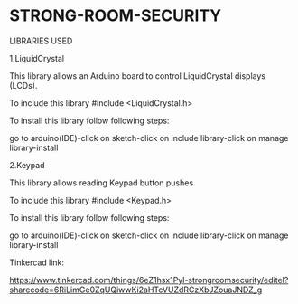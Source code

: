 # STRONG-ROOM-SECURITY

LIBRARIES USED

1.LiquidCrystal

This library allows an Arduino board to control LiquidCrystal displays (LCDs).

To include this library
#include <LiquidCrystal.h>

To install this library follow following steps:

go to arduino(IDE)-click on sketch-click on include library-click on manage library-install



2.Keypad

This library allows reading Keypad button pushes

To include this library
#include <Keypad.h>


To install this library follow following steps:

go to arduino(IDE)-click on sketch-click on include library-click on manage library-install




Tinkercad link:

https://www.tinkercad.com/things/6eZ1hsx1Pyl-strongroomsecurity/editel?sharecode=6RiLimGe0ZqUQiwwKi2aHTcVUZdRCzXbJZouaJNDZ_g
